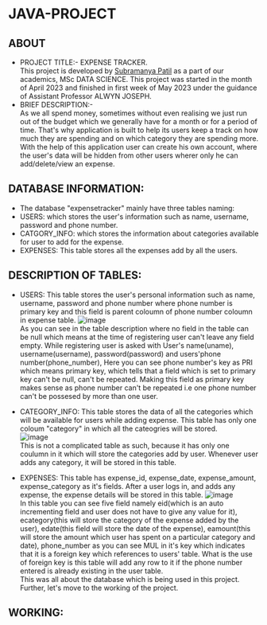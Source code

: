 # JAVA-PROJECT  
## ABOUT  
* PROJECT TITLE:- EXPENSE TRACKER.  
This project is developed by [Subramanya Patil](https://github.com/patilsubramanya) as a part of our academics, MSc DATA SCIENCE. This project was started in the month of April 2023 and finished in first week of May 2023 under the guidance of Assistant Professor ALWYN JOSEPH.  
* BRIEF DESCRIPTION:-   
As we all spend money, sometimes without even realising we just run out of the budget which we generally have for a month or for a period of time. That's why application is built to help its users keep a track on how much they are spending and on which category they are spending more. With the help of this application user can create his own account, where the user's data will be hidden from other users wherer only he can add/delete/view an expense.  
## DATABASE INFORMATION:  
* The database "expensetracker" mainly have three tables naming:  
* USERS: which stores the user's information such as name, username, password and phone number.  
* CATGORY_INFO: which stores the information about categories available for user to add for the expense.  
* EXPENSES: This table stores all the expenses add by all the users.  
## DESCRIPTION OF TABLES:  
* USERS: This table stores the user's personal information such as name, username, password and phone number where phone number is primary key and this field is parent coloumn of phone number coloumn in expense table. 
![image](https://github.com/patilsubramanya/JAVA-PROJECT/assets/118504626/98a43551-60b8-48d6-9a23-2e46edc63415)  
As you can see in the table description where no field in the table can be null which means at the time of registering user can't leave any field empty. While registering user is asked with User's name(uname), username(username), password(password) and users'phone number(phone_number), Here you can see phone number's key as PRI which means primary key, which tells that a field which is set to primary key can't be null, can't be repeated. Making this field as primary key makes sense as phone number can't be repeated i.e one phone number can't be possesed by more than one user.  

* CATEGORY_INFO: This table stores the data of all the categories which will be available for users while adding expense. This table has only one coloum "category" in which 
all the cateogries will be stored.  
![image](https://github.com/patilsubramanya/JAVA-PROJECT/assets/118504626/01f278a3-0c98-4324-9bbf-d8fd0e6e0e70)  
This is not a complicated table as such, because it has only one coulumn in it which will store the categories add by user. Whenever user adds any category, it will be stored in this table.

* EXPENSES: This table has expense_id, expense_date, expense_amount, expense_category as it's fields. After a user logs in, and adds any expense, the expense details will be
stored in this table.
![image](https://github.com/patilsubramanya/JAVA-PROJECT/assets/118504626/a76e6be6-6566-475e-a2a2-68a078cc9cdd)  
In this table you can see five field namely eid(which is an auto incrementing field and user does not have to give any value for it), ecategory(this will store the category of the expense added by the user), edate(this field will store the date of the expense), eamount(this will store the amount which user has spent on a particular category and date), phone_number as you can see MUL in it's key which indicates that it is a foreign key which references to users' table. What is the use of foreign key is this table will add any row to it if the phone number entered is already existing in the user table.  
This was all about the database which is being used in this project.  
Further, let's move to the working of the project.  
## WORKING:
